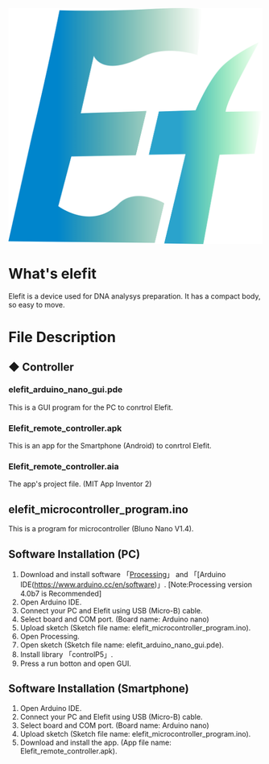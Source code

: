 ![Elefit logo](https://github.com/MiyakeYuuki/Elefit/blob/myspace_tomo/Elefit_logo.png "Elefit icon")

# What's elefit
Elefit is a device used for DNA analysys preparation. It has a compact body, so easy to move.

# File Description
## ◆ Controller 
### elefit_arduino_nano_gui.pde
This is a GUI program for the PC to conrtrol Elefit.

### Elefit_remote_controller.apk
This is an app for the Smartphone (Android) to conrtrol Elefit.

### Elefit_remote_controller.aia
The app's project file. (MIT App Inventor 2)

## elefit_microcontroller_program.ino
This is a program for microcontroller (Bluno Nano V1.4). 

## Software Installation (PC)
1. Download and install software 「[Processing](https://processing.org/)」 and 「[Arduino IDE(https://www.arduino.cc/en/software)」. [Note:Processing version 4.0b7 is Recommended]
2. Open Arduino IDE.
2. Connect your PC and Elefit using USB (Micro-B) cable.
3. Select board and COM port. (Board name: Arduino nano)
4. Upload sketch (Sketch file name: elefit_microcontroller_program.ino).
5. Open Processing.
6. Open sketch (Sketch file name: elefit_arduino_nano_gui.pde).
7. Install library 「controlP5」.
8. Press a run botton and open GUI.

## Software Installation (Smartphone)
1. Open Arduino IDE.
2. Connect your PC and Elefit using USB (Micro-B) cable.
3. Select board and COM port. (Board name: Arduino nano)
4. Upload sketch (Sketch file name: elefit_microcontroller_program.ino).
5. Download and install the app. (App file name: Elefit_remote_controller.apk).